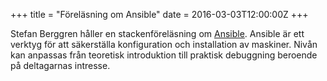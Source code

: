 +++
title = "Föreläsning om Ansible"
date = 2016-03-03T12:00:00Z
+++

Stefan Berggren håller en stackenföreläsning om [Ansible].
Ansible är ett verktyg för att säkerställa konfiguration och
installation av maskiner.
Nivån kan anpassas från teoretisk introduktion till praktisk
debuggning beroende på deltagarnas intresse.

[Ansible]: http://www.ansible.com
